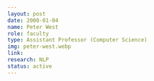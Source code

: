 ```yaml
---
layout: post
date: 2000-01-04
name: Peter West
role: faculty
type: Assistant Professor (Computer Science)
img: peter-west.webp
link: 
research: NLP
status: active
---
```



